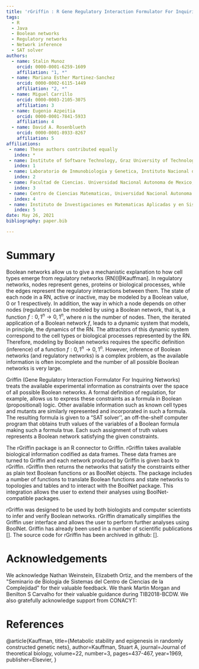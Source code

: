 ```yaml
---
title: 'rGriffin : R Gene Regulatory Interaction Formulator For Inquiring Networks'
tags:
  - R
  - Java
  - Boolean networks
  - Regulatory networks
  - Network inference
  - SAT solver
authors:
  - name: Stalin Munoz
    orcid: 0000-0001-6259-1609
    affiliation: "1, *"
  - name: Mariana Esther Martinez-Sanchez
    orcid: 0000-0002-6115-1449
    affiliation: "2, *"
  - name: Miguel Carrillo
    orcid: 0000-0003-2105-3075
    affiliation: 3
  - name: Eugenio Azpeitia
    orcid: 0000-0001-7841-5933
    affiliation: 4
  - name: David A. Rosenblueth
    orcid: 0000-0001-8933-8267
    affiliation: 5
affiliations:
 - name: These authors contributed equally
   index: *
 - name: Institute of Software Technology, Graz University of Technology, Austria
   index: 1
 - name: Laboratorio de Inmunobiologia y Genetica, Instituto Nacional de Enfermedades Respiratorias Ismael Cosio Villegas, Mexico
   index: 2
 - name: Facultad de Ciencias. Universidad Nacional Autonoma de Mexico, Mexico
   index: 3
 - name: Centro de Ciencias Matematicas, Universidad Nacional Autonoma de Mexico, Mexico
   index: 4
 - name: Instituto de Investigaciones en Matematicas Aplicadas y en Sistemas, Universidad Nacional Autonoma de Mexico, Mexico
   index: 5
date: May 26, 2021
bibliography: paper.bib

---
```


# Summary

Boolean networks allow us to give a mechanistic explanation to how cell types emerge from regulatory networks (RN)[@Kauffman]. In regulatory networks, nodes represent genes, proteins or biological processes, while the edges represent the regulatory interactions between them. The state of each node in a RN, active or inactive, may be modeled by a Boolean value, $0$ or $1$ respectively. In addition, the way in which a node depends on other nodes (regulators) can be modeled by using a Boolean network, that is, a function $f: {0,1}^n \rightarrow {0,1}^n$, where $n$ is the number of nodes. Then, the iterated application of a Boolean network $f$, leads to a dynamic system that models, in principle, the dynamics of the RN. The attractors of this dynamic system correspond to the cell types or biological processes represented by the RN. Therefore, modeling by Boolean networks requires the specific definition (inference) of a function $f: {0,1}^n \rightarrow {0,1}^n$. However, inference of Boolean networks (and regulatory networks) is a complex problem, as the available information is often incomplete and the number of all possible Boolean networks is very large. 

Griffin (Gene Regulatory Interaction Formulator For Inquiring Networks) treats the available experimental information as constraints over the space of all possible Boolean networks. A formal definition of regulation, for example, allows us to express these constraints as a formula in Boolean (propositional) logic. Other available information such as known cell types and mutants are similarly represented and incorporated in such a formula. The resulting formula is given to a “SAT solver’’, an off-the-shelf computer program that obtains truth values of the variables of a Boolean formula making such a formula true. Each such assignment of truth values represents a Boolean network satisfying the given constraints.

The rGriffin package is an R connector to Griffin. rGriffin takes available biological information codified as data frames. These data frames are turned to Griffin and each network produced by Griffin is given back to rGriffin. rGriffin then returns the networks that satisfy the constraints either as plain text Boolean functions or as BoolNet objects. The package includes a number of functions to translate Boolean functions and state networks to topologies and tables and to interact with the BoolNet  package. This integration allows the user to extend their analyses using BoolNet-compatible packages.

rGriffin was designed to be used by both biologists and computer scientists to infer and verify Boolean networks. rGriffin dramatically simplifies the Griffin user interface and allows the user to perform further analyses using BoolNet. Griffin has already been used in a number of scientific publications []. The source code for rGriffin has been archived in github: [].

# Acknowledgements

We acknowledge Nathan Weinstein, Elizabeth Ortiz, and the members of the "Seminario de Biologia de Sistemas del Centro de Ciencias de la Complejidad" for their valuable feedback. We thank Martin Morgan and Benilton S Carvalho for their valuable guidance during TIB2018-BCDW. We also gratefully acknowledge support from CONACYT: 

# References

@article{Kauffman,
  title={Metabolic stability and epigenesis in randomly constructed genetic nets},
  author=Kauffman, Stuart A,
  journal=Journal of theoretical biology,
  volume=22,
  number=3,
  pages=437-467,
  year=1969,
  publisher=Elsevier,
}